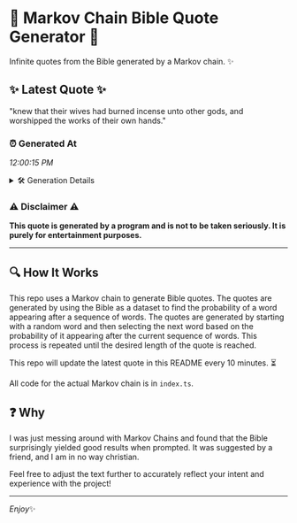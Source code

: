 # 📖 Markov Chain Bible Quote Generator 📖

Infinite quotes from the Bible generated by a Markov chain. ✨

## ✨ Latest Quote ✨
"knew that their wives had burned incense unto other gods, and worshipped the works of their own hands."

### ⏰ Generated At
*12:00:15 PM*

<details>
    <summary>🛠️ Generation Details</summary>
    <p>
        <strong>🌱 Seed:</strong> knew<br>
        <strong>🔄 Iterations:</strong> 17<br>
        <strong>📜 Context History:</strong><br>[ knew ]: that<br>[ knew, that ]: their<br>[ knew, that, their ]: wives<br>[ knew, that, their, wives ]: had<br>[ knew, that, their, wives, had ]: burned<br>[ knew, that, their, wives, had, burned ]: incense<br>[ that, their, wives, had, burned, incense ]: unto<br>[ their, wives, had, burned, incense, unto ]: other<br>[ wives, had, burned, incense, unto, other ]: gods,<br>[ had, burned, incense, unto, other, gods, ]: and<br>[ burned, incense, unto, other, gods,, and ]: worshipped<br>[ incense, unto, other, gods,, and, worshipped ]: the<br>[ unto, other, gods,, and, worshipped, the ]: works<br>[ other, gods,, and, worshipped, the, works ]: of<br>[ gods,, and, worshipped, the, works, of ]: their<br>[ and, worshipped, the, works, of, their ]: own<br>[ worshipped, the, works, of, their, own ]: hands.<br>
    </p>
</details>

### ⚠️ Disclaimer ⚠️
**This quote is generated by a program and is not to be taken seriously. It is purely for entertainment purposes.**

---

## 🔍 How It Works

This repo uses a Markov chain to generate Bible quotes. The quotes are generated by using the Bible as a dataset to find the probability of a word appearing after a sequence of words. The quotes are generated by starting with a random word and then selecting the next word based on the probability of it appearing after the current sequence of words. This process is repeated until the desired length of the quote is reached.

This repo will update the latest quote in this README every 10 minutes. ⏳

All code for the actual Markov chain is in `index.ts`.

## ❓ Why

I was just messing around with Markov Chains and found that the Bible surprisingly yielded good results when prompted. 
It was suggested by a friend, and I am in no way christian.

Feel free to adjust the text further to accurately reflect your intent and experience with the project!

---

*Enjoy*✨
